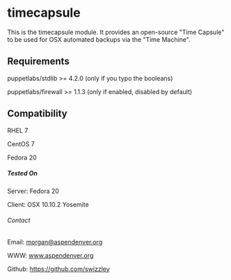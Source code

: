 # timecapsule #

This is the timecapsule module. It provides an open-source "Time Capsule" to be used for OSX automated backups via the "Time Machine".


## Requirements ##

puppetlabs/stdlib >= 4.2.0 (only if you typo the booleans)

puppetlabs/firewall >= 1.1.3 (only if enabled, disabled by default)


## Compatibility ##

RHEL 7

CentOS 7

Fedora 20


##### Tested On #####

Server: Fedora 20 

Client: OSX 10.10.2 Yosemite


###### Contact ######


Email:  morgan@aspendenver.org

WWW:    www.aspendenver.org

Github: https://github.com/swizzley
